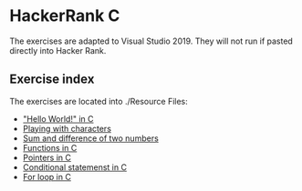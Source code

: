 # HackerRank C
The exercises are adapted to Visual Studio 2019. They will not run if pasted directly into Hacker Rank.

## Exercise index
The exercises are located into ./Resource Files:
- ["Hello World!" in C](https://github.com/joeperpetua/C-HackerRank/blob/main/Resource%20Files/e1.c)
- [Playing with characters](https://github.com/joeperpetua/C-HackerRank/blob/main/Resource%20Files/e2.c)
- [Sum and difference of two numbers](https://github.com/joeperpetua/C-HackerRank/blob/main/Resource%20Files/e3.c)
- [Functions in C](https://github.com/joeperpetua/C-HackerRank/blob/main/Resource%20Files/e4.c)
- [Pointers in C](https://github.com/joeperpetua/C-HackerRank/blob/main/Resource%20Files/e5.c)
- [Conditional statemenst in C](https://github.com/joeperpetua/C-HackerRank/blob/main/Resource%20Files/e6.c)
- [For loop in C](https://github.com/joeperpetua/C-HackerRank/blob/main/Resource%20Files/e7.c)
